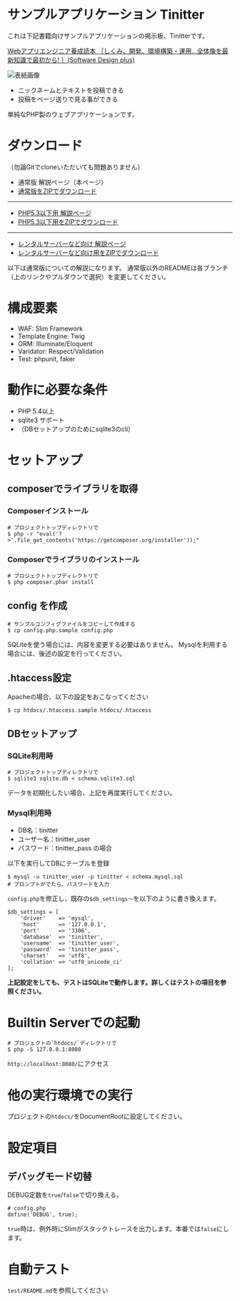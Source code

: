 サンプルアプリケーション Tinitter
==============================

これは下記書籍向けサンプルアプリケーションの掲示板、Tinitterです。

[Webアプリエンジニア養成読本 ［しくみ、開発、環境構築・運用…全体像を最新知識で最初から! ］(Software Design plus)](http://www.amazon.co.jp/gp/product/4774163678/ref=as_li_ss_tl?ie=UTF8&camp=247&creative=7399&creativeASIN=4774163678&linkCode=as2&tag=uzulla-22)

![表紙画像](http://ecx.images-amazon.com/images/I/51b-W0r%2B9XL._SL500_AA300_.jpg)


- ニックネームとテキストを投稿できる
- 投稿をページ送りで見る事ができる

単純なPHP製のウェブアプリケーションです。

# ダウンロード

（勿論Gitでcloneいただいても問題ありません）

- 通常版 解説ページ（本ページ）
- [通常版をZIPでダウンロード](https://github.com/uzulla/Tinitter/archive/master.zip)
***
- [PHP5.3以下用 解説ページ](https://github.com/uzulla/Tinitter/tree/php53)
- [PHP5.3以下用をZIPでダウンロード](https://github.com/uzulla/Tinitter/archive/php53.zip)
***
- [レンタルサーバーなど向け 解説ページ](https://github.com/uzulla/Tinitter/tree/for_rental_server)
- [レンタルサーバーなど向け用をZIPでダウンロード](https://github.com/uzulla/Tinitter/archive/for_rental_server.zip)



以下は通常版についての解説になります。
通常版以外のREADMEは各ブランチ（上のリンクやプルダウンで選択）を変更してください。

# 構成要素

- WAF: Slim Framework
- Template Engine: Twig
- ORM: Illuminate/Eloquent
- Varidator: Respect/Validation
- Test: phpunit, faker

# 動作に必要な条件

- PHP 5.4以上
- sqlite3 サポート
- （DBセットアップのためにsqlite3のcli）

# セットアップ

## composerでライブラリを取得

### Composerインストール

```
# プロジェクトトップディレクトリで
$ php -r "eval('?>'.file_get_contents('https://getcomposer.org/installer'));"
```

### Composerでライブラリのインストール

```
# プロジェクトトップディレクトリで
$ php composer.phar install
```

## config を作成

```
# サンプルコンフィグファイルをコピーして作成する
$ cp config.php.sample config.php
```

SQLiteを使う場合には、内容を変更する必要はありません。
Mysqlを利用する場合には、後述の設定を行ってください。

## .htaccess設定

Apacheの場合、以下の設定をおこなってください

```
$ cp htdocs/.htaccess.sample htdocs/.htaccess
```

## DBセットアップ

### SQLite利用時

```
# プロジェクトトップディレクトリで
$ sqlite3 sqlite.db < schema.sqlite3.sql
```

データを初期化したい場合、上記を再度実行してください。

### Mysql利用時

- DB名：tinitter
- ユーザー名：tinitter_user
- パスワード：tinitter_pass
の場合

以下を実行してDBにテーブルを登録

```
$ mysql -u tinitter_user -p tinitter < schema.mysql.sql
# プロンプトがでたら、パスワードを入力
```

`config.php`を修正し、既存の`$db_settings〜`を以下のように書き換えます。

```
$db_settings = [
    'driver'    => 'mysql',
    'host'      => '127.0.0.1',
    'port'      => '3306',
    'database'  => 'tinitter',
    'username'  => 'tinitter_user',
    'password'  => 'tinitter_pass',
    'charset'   => 'utf8',
    'collation' => 'utf8_unicode_ci'
];
```

**上記設定をしても、テストはSQLiteで動作します。詳しくはテストの項目を参照ください。**


# Builtin Serverでの起動

```
# プロジェクトの`htdocs/`ディレクトリで
$ php -S 127.0.0.1:8080
```

`http://localhost:8080/`にアクセス

# 他の実行環境での実行

プロジェクトの`htdocs/`をDocumentRootに設定してください。

# 設定項目

## デバッグモード切替

DEBUG定数を`true`/`false`で切り換える。

```
# config.php
define('DEBUG', true);
```

`true`時は、例外時にSlimがスタックトレースを出力します。本番では`false`にします。

# 自動テスト

`test/README.md`を参照してください
